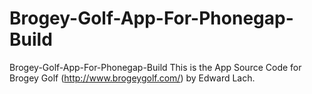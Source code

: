 # Brogey-Golf-App-For-Phonegap-Build
Brogey-Golf-App-For-Phonegap-Build
This is the App Source Code for Brogey Golf (http://www.brogeygolf.com/)
by Edward Lach.
